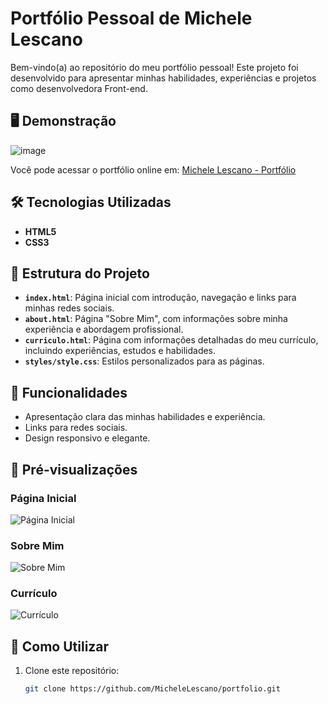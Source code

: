 # Portfólio Pessoal de Michele Lescano

Bem-vindo(a) ao repositório do meu portfólio pessoal! Este projeto foi desenvolvido para apresentar minhas habilidades, experiências e projetos como desenvolvedora Front-end.

## 🖥️ Demonstração

![image](portifolio.png)

Você pode acessar o portfólio online em: [Michele Lescano - Portfólio](https://MicheleLescano.github.io/portfolio/) 

## 🛠️ Tecnologias Utilizadas

- **HTML5**
- **CSS3**

## 📂 Estrutura do Projeto

- **`index.html`**: Página inicial com introdução, navegação e links para minhas redes sociais.
- **`about.html`**: Página "Sobre Mim", com informações sobre minha experiência e abordagem profissional.
- **`curriculo.html`**: Página com informações detalhadas do meu currículo, incluindo experiências, estudos e habilidades.
- **`styles/style.css`**: Estilos personalizados para as páginas.

## 🌟 Funcionalidades

- Apresentação clara das minhas habilidades e experiência.
- Links para redes sociais.
- Design responsivo e elegante.

## 📸 Pré-visualizações

### Página Inicial
![Página Inicial](./assets/home-preview.png)

### Sobre Mim
![Sobre Mim](./assets/about-preview.png)

### Currículo
![Currículo](./assets/curriculo-preview.png)

## 📝 Como Utilizar

1. Clone este repositório:
   ```bash
   git clone https://github.com/MicheleLescano/portfolio.git
